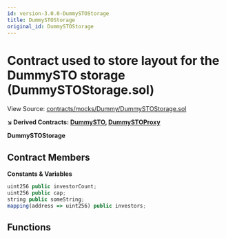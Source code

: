 ```yaml
---
id: version-3.0.0-DummySTOStorage
title: DummySTOStorage
original_id: DummySTOStorage
---
```


# Contract used to store layout for the DummySTO storage (DummySTOStorage.sol)

View Source: [contracts/mocks/Dummy/DummySTOStorage.sol](../../contracts/mocks/Dummy/DummySTOStorage.sol)

**↘ Derived Contracts: [DummySTO](DummySTO.md), [DummySTOProxy](DummySTOProxy.md)**

**DummySTOStorage**

## Contract Members
**Constants & Variables**

```js
uint256 public investorCount;
uint256 public cap;
string public someString;
mapping(address => uint256) public investors;

```

## Functions


